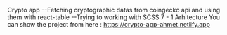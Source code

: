 Crypto app
--Fetching cryptographic datas from coingecko api and using them with react-table
--Trying to working with SCSS 7 - 1 Arhitecture
You can show the project from here :  https://crypto-app-ahmet.netlify.app
